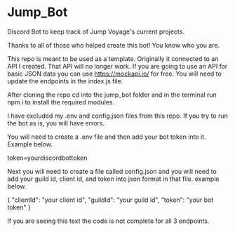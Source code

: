 # Jump_Bot

Discord Bot to keep track of Jump Voyage's current projects.

Thanks to all of those who helped create this bot! You know who you are.

This repo is meant to be used as a template. Originally it connected to an API I created. That API will no longer work. If you are going to use an API for basic JSON data you can use https://mockapi.io/ for free. You will need to update the endpoints in the index.js file.

After cloning the repo cd into the jump_bot folder and in the terminal run npm i to install the required modules.

I have excluded my .env and config.json files from this repo. If you try to run the bot as is, you will have errors.

You will need to create a .env file and then add your bot token into it. Example below.

token=yourdiscordbottoken

Next you will need to create a file called config.json and you will need to add your guild id, client id, and token into json format in that file. example below.

{
"clientId": "your client id",
"guildId": "your guild id",
"token": "your bot token"
}

If you are seeing this text the code is not complete for all 3 endpoints.
